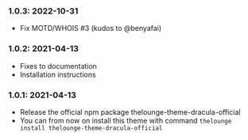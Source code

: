 ### 1.0.3: 2022-10-31

* Fix MOTD/WHOIS #3 (kudos to @benyafai)

### 1.0.2: 2021-04-13

* Fixes to documentation
* Installation instructions

### 1.0.1: 2021-04-13

* Release the official npm package thelounge-theme-dracula-official
* You can from now on install this theme with command `thelounge install thelounge-theme-dracula-official`